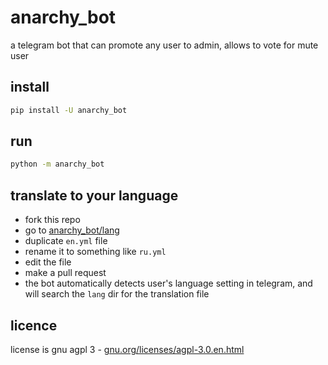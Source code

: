 # anarchy_bot

a telegram bot that can promote any user to admin, allows to vote for mute user

## install

```bash
pip install -U anarchy_bot
```

## run

```bash
python -m anarchy_bot
```

## translate to your language

- fork this repo
- go to [anarchy_bot/lang](https://github.com/gmankab/anarchy_bot/tree/main/anarchy_bot/lang)
- duplicate `en.yml` file
- rename it to something like `ru.yml`
- edit the file
- make a pull request
- the bot automatically detects user's language setting in telegram, and will search the `lang` dir for the translation file 

## licence

license is gnu agpl 3 - [gnu.org/licenses/agpl-3.0.en.html](https://gnu.org/licenses/agpl-3.0.en.html)

